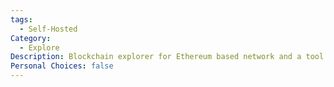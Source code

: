 ```yaml
---
tags:
  - Self-Hosted
Category:
  - Explore
Description: Blockchain explorer for Ethereum based network and a tool for inspecting and analyzing EVM based blockchains.
Personal Choices: false
---
```

